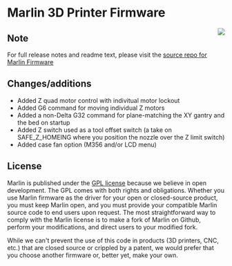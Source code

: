 # Marlin 3D Printer Firmware
<img align="right" src="../../raw/1.1.x/buildroot/share/pixmaps/logo/marlin-250.png" />

## Note
For full release notes and readme text, please visit the [source repo for Marlin Firmware](https://github.com/MarlinFirmware/Marlin)

## Changes/additions
- Added Z quad motor control with indivitual motor lockout
- Added G6 command for moving individual Z motors
- Added a non-Delta G32 command for plane-matching the XY gantry and the bed on startup
- Added Z switch used as a tool offset switch (a take on SAFE_Z_HOMEING where you position the nozzle over the Z limit switch)
- Added case fan option (M356 and/or LCD menu)

## License

Marlin is published under the [GPL license](https://github.com/COPYING.md) because we believe in open development. The GPL comes with both rights and obligations. Whether you use Marlin firmware as the driver for your open or closed-source product, you must keep Marlin open, and you must provide your compatible Marlin source code to end users upon request. The most straightforward way to comply with the Marlin license is to make a fork of Marlin on Github, perform your modifications, and direct users to your modified fork.

While we can't prevent the use of this code in products (3D printers, CNC, etc.) that are closed source or crippled by a patent, we would prefer that you choose another firmware or, better yet, make your own.
